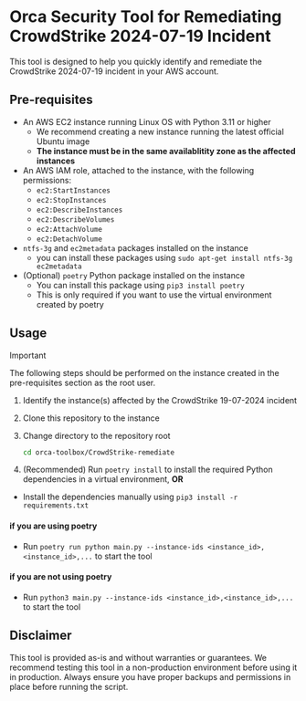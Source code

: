 # Orca Security Tool for Remediating CrowdStrike 2024-07-19 Incident #

This tool is designed to help you quickly identify and remediate the CrowdStrike 2024-07-19 incident in your AWS account.

## Pre-requisites ##

* An AWS EC2 instance running Linux OS with Python 3.11 or higher
  * We recommend creating a new instance running the latest official Ubuntu image
  * **The instance must be in the same availablitity zone as the affected instances**
* An AWS IAM role, attached to the instance, with the following permissions:
  * `ec2:StartInstances`
  * `ec2:StopInstances`
  * `ec2:DescribeInstances`
  * `ec2:DescribeVolumes`
  * `ec2:AttachVolume`
  * `ec2:DetachVolume`
* `ntfs-3g` and `ec2metadata` packages installed on the instance
  * you can install these packages using `sudo apt-get install ntfs-3g ec2metadata`
* (Optional) `poetry` Python package installed on the instance
  * You can install this package using `pip3 install poetry`
  * This is only required if you want to use the virtual environment created by poetry

## Usage ##

> [!IMPORTANT]
> The following steps should be performed on the instance created in the pre-requisites section as
> the root user.

1. Identify the instance(s) affected by the CrowdStrike 19-07-2024 incident
1. Clone this repository to the instance
1. Change directory to the repository root

    ```bash
    cd orca-toolbox/CrowdStrike-remediate
    ```

1. (Recommended) Run `poetry install` to install the required Python dependencies in a virtual environment,
**OR**

* Install the dependencies manually using `pip3 install -r requirements.txt`

#### if you are using poetry ####

* Run `poetry run python main.py --instance-ids <instance_id>,<instance_id>,...` to start the tool

#### if you are not using poetry ####

* Run `python3 main.py --instance-ids <instance_id>,<instance_id>,...` to start the tool

## Disclaimer ##

This tool is provided as-is and without warranties or guarantees.
We recommend testing this tool in a non-production environment before using it in production.
Always ensure you have proper backups and permissions in place before running the script.
